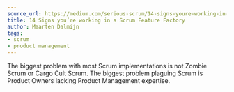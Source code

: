 ```yaml
---
source_url: https://medium.com/serious-scrum/14-signs-youre-working-in-a-scrum-feature-factory-4a29cf0cca87
title: 14 Signs you’re working in a Scrum Feature Factory
author: Maarten Dalmijn
tags:
- scrum
- product management
---
```

The biggest problem with most Scrum implementations is not Zombie Scrum or Cargo Cult Scrum. The biggest problem plaguing Scrum is Product Owners lacking Product Management expertise.